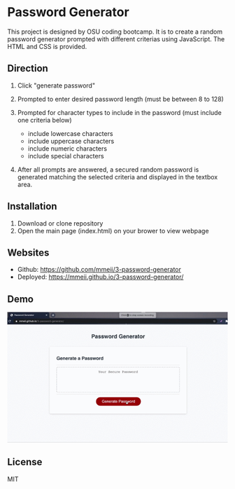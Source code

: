 # Password Generator
This project is designed by OSU coding bootcamp. It is to create a random password generator prompted with different criterias using JavaScript. The HTML and CSS is provided.

## Direction
1. Click "generate password"
2. Prompted to enter desired password length (must be between 8 to 128)
3. Prompted for character types to include in the password (must include one criteria below)
   
   * include lowercase characters
   * include uppercase characters
   * include numeric characters
   * include special characters
4. After all prompts are answered, a secured random password is generated matching the selected criteria and displayed in the textbox area.

## Installation
1. Download or clone repository
2. Open the main page (index.html) on your brower to view webpage

## Websites
* Github: https://github.com/mmeii/3-password-generator
* Deployed: https://mmeii.github.io/3-password-generator/

## Demo
![Passoword Generator Demo](Assets/password-generator-demo.gif)

## License
MIT
